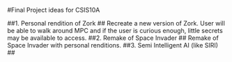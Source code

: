 #Final Project ideas for CSIS10A

##1. Personal rendition of Zork ##
Recreate a new version of Zork. User will be able to walk around MPC and if the user is curious enough, little secrets may be available to access.
##2. Remake of Space Invader ##
Remake of Space Invader with personal renditions.
##3. Semi Intelligent AI (like SIRI) ##
